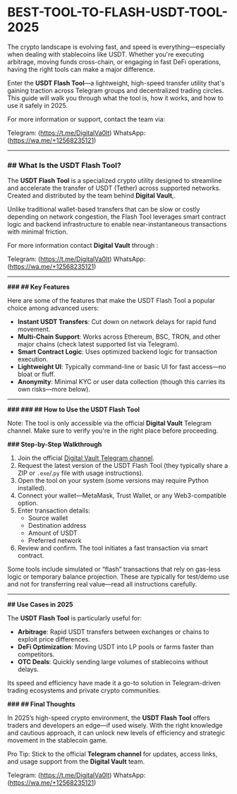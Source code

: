 # BEST-TOOL-TO-FLASH-USDT-TOOL-2025
The crypto landscape is evolving fast, and speed is everything—especially when dealing with stablecoins like USDT. Whether you're executing arbitrage, moving funds cross-chain, or engaging in fast DeFi operations, having the right tools can make a major difference.

Enter the **USDT Flash Tool**—a lightweight, high-speed transfer utility that's gaining traction across Telegram groups and decentralized trading circles. This guide will walk you through what the tool is, how it works, and how to use it safely in 2025.

For more information or support, contact the team via:

Telegram: (https://t.me/DigitalVa0lt)
 WhatsApp:(https://wa.me/+12568235121)


---

### **## What Is the USDT Flash Tool?**

The **USDT Flash Tool** is a specialized crypto utility designed to streamline and accelerate the transfer of USDT (Tether) across supported networks. Created and distributed by the team behind **Digital Vault**,.


Unlike traditional wallet-based transfers that can be slow or costly depending on network congestion, the Flash Tool leverages smart contract logic and backend infrastructure to enable near-instantaneous transactions with minimal friction.

 For more information contact  **Digital Vault** through :

Telegram: (https://t.me/DigitalVa0lt)
 WhatsApp:(https://wa.me/+12568235121)

---

**### ## Key Features**

Here are some of the features that make the USDT Flash Tool a popular choice among advanced users:

-  **Instant USDT Transfers**: Cut down on network delays for rapid fund movement.
-  **Multi-Chain Support**: Works across Ethereum, BSC, TRON, and other major chains (check latest supported list via Telegram).
-  **Smart Contract Logic**: Uses optimized backend logic for transaction execution.
-  **Lightweight UI**: Typically command-line or basic UI for fast access—no bloat or fluff.
-  **Anonymity**: Minimal KYC or user data collection (though this carries its own risks—more below).

---

**### **### ## How to Use the USDT Flash Tool****

Note: The tool is only accessible via the official **Digital Vault** Telegram channel. Make sure to verify you're in the right place before proceeding.

**### Step-by-Step Walkthrough**

1.  Join the official [Digital Vault Telegram channel](https://t.me/DigitalVa0lt).
2.  Request the latest version of the USDT Flash Tool (they typically share a ZIP or `.exe`/.`py` file with usage instructions).
3.  Open the tool on your system (some versions may require Python installed).
4.  Connect your wallet—MetaMask, Trust Wallet, or any Web3-compatible option.
5. Enter transaction details:  
   - Source wallet  
   - Destination address  
   - Amount of USDT  
   - Preferred network  
6. Review and confirm. The tool initiates a fast transaction via smart contract.

Some tools include simulated or “flash” transactions that rely on gas-less logic or temporary balance projection. These are typically for test/demo use and not for transferring real value—read all instructions carefully.

---

**## Use Cases in 2025**

The **USDT Flash Tool** is particularly useful for:

-  **Arbitrage**: Rapid USDT transfers between exchanges or chains to exploit price differences.
-  **DeFi Optimization**: Moving USDT into LP pools or farms faster than competitors.
-  **OTC Deals**: Quickly sending large volumes of stablecoins without delays.

Its speed and efficiency have made it a go-to solution in Telegram-driven trading ecosystems and private crypto communities.

**### ## Final Thoughts**

In 2025’s high-speed crypto environment, the **USDT Flash Tool** offers traders and developers an edge—if used wisely. With the right knowledge and cautious approach, it can unlock new levels of efficiency and strategic movement in the stablecoin game.

Pro Tip: Stick to the official **Telegram channel** for updates, access links, and usage support from the **Digital Vault** team.


Telegram: (https://t.me/DigitalVa0lt)
 WhatsApp:(https://wa.me/+12568235121)
